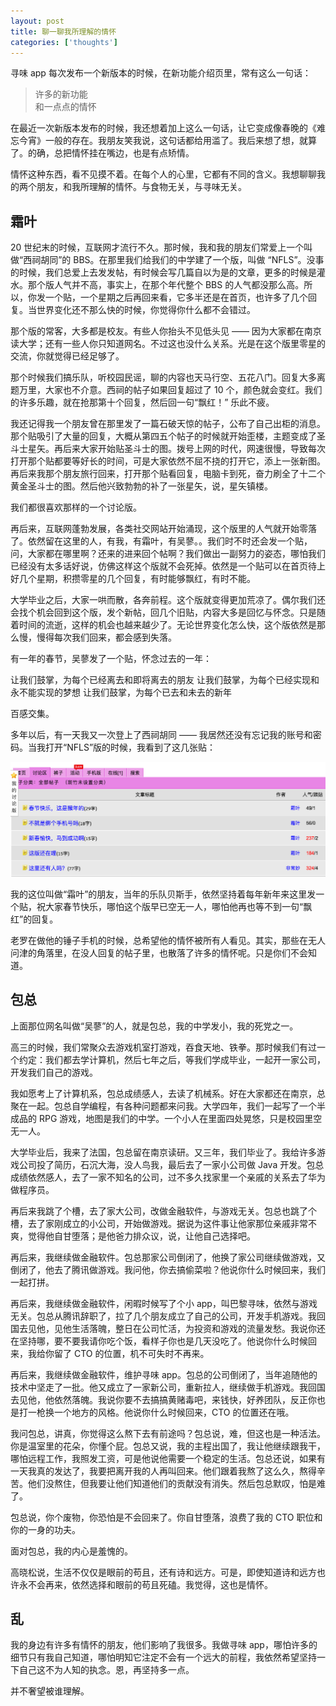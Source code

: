 ```yaml
---
layout: post
title: 聊一聊我所理解的情怀
categories: ['thoughts']
---
```


寻味 app 每次发布一个新版本的时候，在新功能介绍页里，常有这么一句话：

> 许多的新功能 <br/>
> 和一点点的情怀 <br/>

在最近一次新版本发布的时候，我还想着加上这么一句话，让它变成像春晚的《难忘今宵》一般的存在。我朋友笑我说，这句话都给用滥了。我后来想了想，就算了。的确，总把情怀挂在嘴边，也是有点矫情。

情怀这种东西，看不见摸不着。在每个人的心里，它都有不同的含义。我想聊聊我的两个朋友，和我所理解的情怀。与食物无关，与寻味无关。

## 霜叶

20 世纪末的时候，互联网才流行不久。那时候，我和我的朋友们常爱上一个叫做“西祠胡同”的 BBS。在那里我们给我们的中学建了一个版，叫做 “NFLS”。没事的时候，我们总爱上去发发帖，有时候会写几篇自以为是的文章，更多的时候是灌水。那个版人气并不高，事实上，在那个年代整个 BBS 的人气都没那么高。所以，你发一个贴，一个星期之后再回来看，它多半还是在首页，也许多了几个回复。当世界变化还不那么快的时候，你觉得你什么都不会错过。

那个版的常客，大多都是校友。有些人你抬头不见低头见 —— 因为大家都在南京读大学；还有一些人你只知道网名。不过这也没什么关系。光是在这个版里零星的交流，你就觉得已经足够了。

那个时候我们搞乐队，听校园民谣，聊的内容也天马行空、五花八门。回复大多离题万里，大家也不介意。西祠的帖子如果回复超过了 10 个，颜色就会变红。我们的许多乐趣，就在抢那第十个回复，然后回一句“飘红！” 乐此不疲。

我还记得我一个朋友曾在那里发了一篇石破天惊的帖子，公布了自己出柜的消息。那个贴吸引了大量的回复，大概从第四五个帖子的时候就开始歪楼，主题变成了圣斗士星矢。再后来大家开始贴圣斗士的图。拨号上网的时代，网速很慢，导致每次打开那个贴都要等好长的时间，可是大家依然不屈不挠的打开它，添上一张新图。再后来我那个朋友旅行回来，打开那个贴看回复，电脑卡到死，奋力刷全了十二个黄金圣斗士的图。然后他兴致勃勃的补了一张星矢，说，星矢镇楼。

我们都很喜欢那样的一个讨论版。

再后来，互联网蓬勃发展，各类社交网站开始涌现，这个版里的人气就开始零落了。依然留在这里的人，有我，有霜叶，有吴蓼。。我们时不时还会发一个贴，问，大家都在哪里啊？还来的进来回个帖啊？我们做出一副努力的姿态，哪怕我们已经没有太多话好说，仿佛这样这个版就不会死掉。依然是一个贴可以在首页待上好几个星期，积攒零星的几个回复，有时能够飘红，有时不能。

大学毕业之后，大家一哄而散，各奔前程。这个版就变得更加荒凉了。偶尔我们还会找个机会回到这个版，发个新帖，回几个旧贴，内容大多是回忆与怀念。只是随着时间的流逝，这样的机会也越来越少了。无论世界变化怎么快，这个版依然是那么慢，慢得每次我们回来，都会感到失落。

有一年的春节，吴蓼发了一个贴，怀念过去的一年：

让我们鼓掌，为每个已经离去和即将离去的朋友
让我们鼓掌，为每个已经实现和永不能实现的梦想
让我们鼓掌，为每个已去和未去的新年

百感交集。

多年以后，有一天我又一次登上了西祠胡同 —— 我居然还没有忘记我的账号和密码。当我打开“NFLS”版的时候，我看到了这几张贴：

![NFLS, xici.net](/assets/images/2017-02-18-xici.png)

我的这位叫做“霜叶”的朋友，当年的乐队贝斯手，依然坚持着每年新年来这里发一个贴，祝大家春节快乐，哪怕这个版早已空无一人，哪怕他再也等不到一句“飘红”的回复。

老罗在做他的锤子手机的时候，总希望他的情怀被所有人看见。其实，那些在无人问津的角落里，在没人回复的帖子里，也散落了许多的情怀呢。只是你们不会知道。

## 包总

上面那位网名叫做“吴蓼”的人，就是包总，我的中学发小，我的死党之一。

高三的时候，我们常聚众去游戏机室打游戏，吞食天地、铁拳。那时候我们有过一个约定：我们都去学计算机，然后七年之后，等我们学成毕业，一起开一家公司，开发我们自己的游戏。

我如愿考上了计算机系，包总成绩感人，去读了机械系。好在大家都还在南京，总聚在一起。包总自学编程，有各种问题都来问我。大学四年，我们一起写了一个半成品的 RPG 游戏，地图是我们的中学。一个小人在里面四处晃悠，只是校园里空无一人。

大学毕业后，我来了法国，包总留在南京读研。又三年，我们毕业了。我给许多游戏公司投了简历，石沉大海，没人鸟我，最后去了一家小公司做 Java 开发。包总成绩依然感人，去了一家不知名的公司，过不多久找家里一个亲戚的关系去了华为做程序员。

再后来我跳了个槽，去了家大公司，改做金融软件，与游戏无关。包总也跳了个槽，去了家刚成立的小公司，开始做游戏。据说为这件事让他家那位亲戚非常不爽，觉得他自甘堕落；是他爸力排众议，说，让他自己选择吧。

再后来，我继续做金融软件。包总那家公司倒闭了，他换了家公司继续做游戏，又倒闭了，他去了腾讯做游戏。我问他，你去搞偷菜啦？他说你什么时候回来，我们一起打拼。

再后来，我继续做金融软件，闲暇时候写了个小 app，叫巴黎寻味，依然与游戏无关。包总从腾讯辞职了，拉了几个朋友成立了自己的公司，开发手机游戏。我回国去见他，见他生活落魄，整日在公司忙活，为投资和游戏的流量发愁。我说你还在坚持哪，要不要我请你吃个饭，看样子你也是几天没吃了。他说你什么时候回来，我给你留了 CTO 的位置，机不可失时不再来。

再后来，我继续做金融软件，维护寻味 app。包总的公司倒闭了，当年追随他的技术中坚走了一批。他又成立了一家新公司，重新拉人，继续做手机游戏。我回国去见他，他依然落魄。我说你要不去搞搞黄赌毒吧，来钱快，好养团队，反正你也是打一枪换一个地方的风格。他说你什么时候回来，CTO 的位置还在哦。

我问包总，讲真，你觉得这么熬下去有前途吗？包总说，难，但这也是一种活法。你是温室里的花朵，你懂个屁。包总又说，我的主程出国了，我让他继续跟我干，哪怕远程工作，我照发工资，可是他说他需要一个稳定的生活。包总还说，如果有一天我真的发达了，我要把离开我的人再叫回来。他们跟着我熬了这么久，熬得辛苦。他们没熬住，但我要让他们知道他们的贡献没有消失。然后包总默叹，怕是难了。

包总说，你个废物，你恐怕是不会回来了。你自甘堕落，浪费了我的 CTO 职位和你的一身的功夫。

面对包总，我的内心是羞愧的。

高晓松说，生活不仅仅是眼前的苟且，还有诗和远方。可是，即使知道诗和远方也许永不会再来，依然选择和眼前的苟且死磕。我觉得，这也是情怀。

## 乱

我的身边有许多有情怀的朋友，他们影响了我很多。我做寻味 app，哪怕许多的细节只有我自己知道，哪怕明知它注定不会有一个远大的前程，我依然希望坚持一下自己这不为人知的执念。恩，再坚持多一点。

并不奢望被谁理解。
